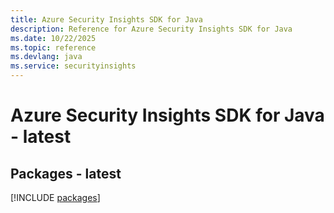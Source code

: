 ```yaml
---
title: Azure Security Insights SDK for Java
description: Reference for Azure Security Insights SDK for Java
ms.date: 10/22/2025
ms.topic: reference
ms.devlang: java
ms.service: securityinsights
---
```

# Azure Security Insights SDK for Java - latest
## Packages - latest
[!INCLUDE [packages](security-insights-index.md)]